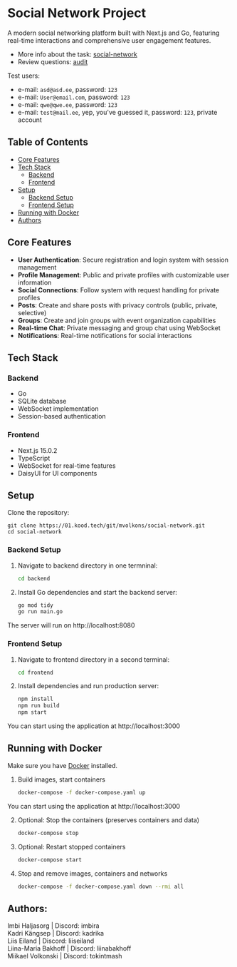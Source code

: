# Social Network Project

A modern social networking platform built with Next.js and Go, featuring real-time interactions and comprehensive user engagement features.

- More info about the task: [social-network](https://github.com/01-edu/public/tree/master/subjects/social-network)
- Review questions: [audit](https://github.com/01-edu/public/tree/master/subjects/social-network/audit) 

Test users:

- e-mail: `asd@asd.ee`, password: `123`
- e-mail: `User@email.com`, password: `123`
- e-mail: `qwe@qwe.ee`, password: `123`
- e-mail: `test@mail.ee`, yep, you've guessed it, password: `123`, private account

## Table of Contents

- [Core Features](#core-features)
- [Tech Stack](#tech-stack)
    - [Backend](#backend)
    - [Frontend](#frontend)
- [Setup](#setup)
    - [Backend Setup](#backend-setup)
    - [Frontend Setup](#frontend-setup)
- [Running with Docker](#running-with-docker)
- [Authors](#authors)


## Core Features

-   **User Authentication**: Secure registration and login system with session management
-   **Profile Management**: Public and private profiles with customizable user information
-   **Social Connections**: Follow system with request handling for private profiles
-   **Posts**: Create and share posts with privacy controls (public, private, selective)
-   **Groups**: Create and join groups with event organization capabilities
-   **Real-time Chat**: Private messaging and group chat using WebSocket
-   **Notifications**: Real-time notifications for social interactions

## Tech Stack

### Backend

-   Go
-   SQLite database
-   WebSocket implementation
-   Session-based authentication

### Frontend

-   Next.js 15.0.2
-   TypeScript
-   WebSocket for real-time features
-   DaisyUI for UI components

## Setup

Clone the repository:

```
git clone https://01.kood.tech/git/mvolkons/social-network.git
cd social-network
```

### Backend Setup

1. Navigate to backend directory in one termninal:

    ```bash
    cd backend
    ```

2. Install Go dependencies and start the backend server:

    ```bash
    go mod tidy
    go run main.go
    ```

The server will run on http://localhost:8080

### Frontend Setup

1. Navigate to frontend directory in a second terminal:

    ```bash
    cd frontend
    ```

2. Install dependencies and run production server:

    ```bash
    npm install
    npm run build
    npm start
    ```

You can start using the application at http://localhost:3000

## Running with Docker

Make sure you have [Docker](https://www.docker.com/) installed.

1. Build images, start containers

    ```bash
    docker-compose -f docker-compose.yaml up
    ```

You can start using the application at http://localhost:3000

2. Optional: Stop the containers (preserves containers and data)

    ```bash
    docker-compose stop
    ```

3. Optional: Restart stopped containers

    ```bash
    docker-compose start
    ```

4. Stop and remove images, containers and networks

    ```bash
    docker-compose -f docker-compose.yaml down --rmi all
    ```

## Authors:

Imbi Haljasorg | Discord: imbira \
Kadri Kängsep | Discord: kadrika \
Liis Eiland | Discord: liiseiland \
Liina-Maria Bakhoff | Discord: liinabakhoff \
Miikael Volkonski | Discord: tokintmash